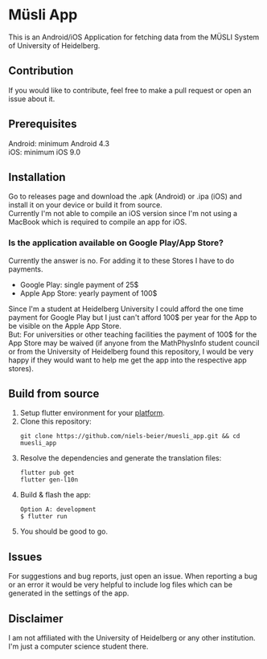# Müsli App
This is an Android/iOS Application for fetching data from the MÜSLI System of University of Heidelberg.

## Contribution
If you would like to contribute, feel free to make a pull request or open an issue about it.

## Prerequisites
Android: minimum Android 4.3  
iOS: minimum iOS 9.0

## Installation
Go to releases page and download the .apk (Android) or .ipa (iOS) and install it on your device or build it from source.  
Currently I'm not able to compile an iOS version since I'm not using a MacBook which is required to compile an app for iOS. 

### Is the application available on Google Play/App Store?
Currently the answer is no. For adding it to these Stores I have to do payments.

- Google Play: single payment of 25$
- Apple App Store: yearly payment of 100$

Since I'm a student at Heidelberg University I could afford the one time payment for Google Play but I just can't afford 100$ per year for the App to be visible on the Apple App Store.  
But: For universities or other teaching facilities the payment of 100$ for the App Store may be waived (if anyone from the MathPhysInfo student council or from the University of Heidelberg found this repository, I would be very happy if they would want to help me get the app into the respective app stores).

## Build from source
1. Setup flutter environment for your [platform](https://docs.flutter.dev/get-started/install).
2. Clone this repository:
   ```
   git clone https://github.com/niels-beier/muesli_app.git && cd muesli_app
   ```
3. Resolve the dependencies and generate the translation files:
   ```
   flutter pub get
   flutter gen-l10n
   ```
4. Build & flash the app:
   ```
   Option A: development
   $ flutter run
   ```
5. You should be good to go.

## Issues
For suggestions and bug reports, just open an issue. When reporting a bug or an error it would be very helpful to include log files which can be generated in the settings of the app.

## Disclaimer
I am not affiliated with the University of Heidelberg or any other institution. I'm just a computer science student there.
